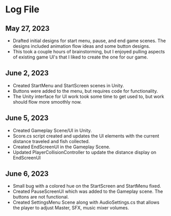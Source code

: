 # Log File

## May 27, 2023
* Drafted initial designs for start menu, pause, and end game scenes. The designs included animation flow ideas and some button designs.
* This took a couple hours of brainstorming, but I enjoyed pulling aspects of existing game UI's that I liked to create the one for our game.

## June 2, 2023
* Created StartMenu and StartScreen scenes in Unity.
* Buttons were added to the menu, but requires code for functionality.
* The Unity interface for UI work took some time to get used to, but work should flow more smoothly now.

## June 5, 2023
* Created Gameplay Scene/UI in Unity.
* Score.cs script created and updates the UI elements with the current distance traveled and fish collected.
* Created EndScreenUI in the Gameplay Scene.
* Updated PlayerCollisionController to update the distance display on EndScreenUI

## June 6, 2023
* Small bug with a colored hue on the StartScreen and StartMenu fixed.
* Created PauseScreenUI which was added to the Gameplay scene. The buttons are not functional.
* Created SettingsMenu Scene along with AudioSettings.cs that allows the player to adjust Master, SFX, music mixer volumes. 